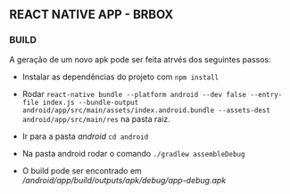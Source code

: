 ## REACT NATIVE APP - BRBOX

### BUILD

A geração de um novo apk pode ser feita atrvés dos seguintes passos:

- Instalar as dependências do projeto com ```npm install```

- Rodar ```react-native bundle --platform android --dev false --entry-file index.js --bundle-output android/app/src/main/assets/index.android.bundle --assets-dest android/app/src/main/res``` na pasta raiz.

- Ir para a pasta *android* ```cd android```
 
- Na pasta android rodar o comando ```./gradlew assembleDebug```

- O build pode ser encontrado em */android/app/build/outputs/apk/debug/app-debug.apk*

